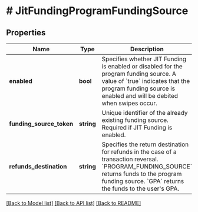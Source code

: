 # # JitFundingProgramFundingSource

## Properties

Name | Type | Description | Notes
------------ | ------------- | ------------- | -------------
**enabled** | **bool** | Specifies whether JIT Funding is enabled or disabled for the program funding source. A value of &#x60;true&#x60; indicates that the program funding source is enabled and will be debited when swipes occur. | [optional] [default to false]
**funding_source_token** | **string** | Unique identifier of the already existing funding source. Required if JIT Funding is enabled. | [optional]
**refunds_destination** | **string** | Specifies the return destination for refunds in the case of a transaction reversal. &#x60;PROGRAM_FUNDING_SOURCE&#x60; returns funds to the program funding source. &#x60;GPA&#x60; returns the funds to the user&#39;s GPA. | [optional]

[[Back to Model list]](../../README.md#models) [[Back to API list]](../../README.md#endpoints) [[Back to README]](../../README.md)
